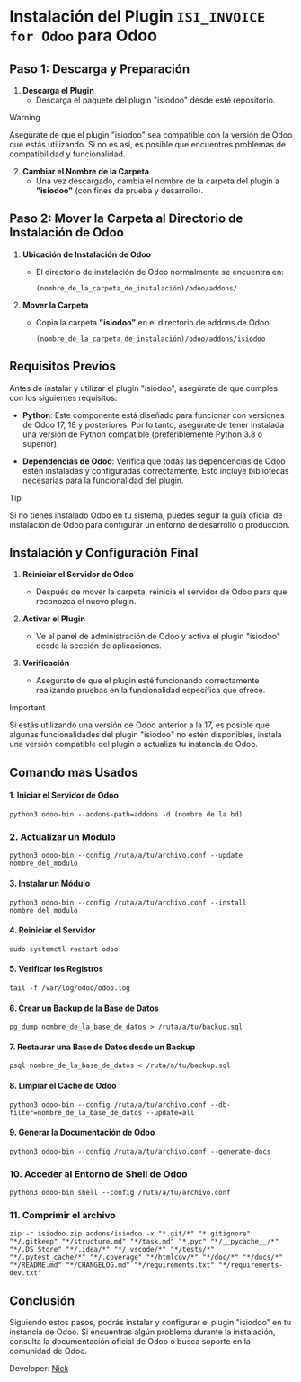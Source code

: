 # Instalación del Plugin `ISI_INVOICE for Odoo` para Odoo

## Paso 1: Descarga y Preparación

1. **Descarga el Plugin**
   - Descarga el paquete del plugin "isiodoo" desde esté repositorio.
  
> [!WARNING]
> Asegúrate de que el plugin "isiodoo" sea compatible con la versión de Odoo que estás utilizando. Si no es así, es posible que encuentres problemas de compatibilidad y funcionalidad.

2. **Cambiar el Nombre de la Carpeta**
   - Una vez descargado, cambia el nombre de la carpeta del plugin a **"isiodoo"** (con fines de prueba y desarrollo).

## Paso 2: Mover la Carpeta al Directorio de Instalación de Odoo

1. **Ubicación de Instalación de Odoo**
   - El directorio de instalación de Odoo normalmente se encuentra en:
     ```
     (nombre_de_la_carpeta_de_instalación)/odoo/addons/
     ```

2. **Mover la Carpeta**
   - Copia la carpeta **"isiodoo"** en el directorio de addons de Odoo:
     ```
     (nombre_de_la_carpeta_de_instalación)/odoo/addons/isiodoo
     ```

## Requisitos Previos

Antes de instalar y utilizar el plugin "isiodoo", asegúrate de que cumples con los siguientes requisitos:

- **Python**: Este componente está diseñado para funcionar con versiones de Odoo 17, 18 y posteriores. Por lo tanto, asegúrate de tener instalada una versión de Python compatible (preferiblemente Python 3.8 o superior).

- **Dependencias de Odoo**: Verifica que todas las dependencias de Odoo estén instaladas y configuradas correctamente. Esto incluye bibliotecas necesarias para la funcionalidad del plugin.

> [!TIP]
> Si no tienes instalado Odoo en tu sistema, puedes seguir la guía oficial de instalación de Odoo para configurar un entorno de desarrollo o producción.


## Instalación y Configuración Final

1. **Reiniciar el Servidor de Odoo**
   - Después de mover la carpeta, reinicia el servidor de Odoo para que reconozca el nuevo plugin.

2. **Activar el Plugin**
   - Ve al panel de administración de Odoo y activa el plugin "isiodoo" desde la sección de aplicaciones.

3. **Verificación**
   - Asegúrate de que el plugin esté funcionando correctamente realizando pruebas en la funcionalidad específica que ofrece.
  
> [!IMPORTANT]
> Si estás utilizando una versión de Odoo anterior a la 17, es posible que algunas funcionalidades del plugin "isiodoo" no estén disponibles, instala una versión compatible del plugin o actualiza tu instancia de Odoo.

## Comando mas Usados

#### 1. Iniciar el Servidor de Odoo
 ```
python3 odoo-bin --addons-path=addons -d (nombre de la bd)
 ```
### 2. Actualizar un Módulo
 ```
python3 odoo-bin --config /ruta/a/tu/archivo.conf --update nombre_del_modulo
 ```
#### 3. Instalar un Módulo
 ```
python3 odoo-bin --config /ruta/a/tu/archivo.conf --install nombre_del_modulo
 ```
#### 4. Reiniciar el Servidor
 ```
sudo systemctl restart odoo
 ```
#### 5. Verificar los Registros
 ```
tail -f /var/log/odoo/odoo.log
 ```
#### 6. Crear un Backup de la Base de Datos
 ```
pg_dump nombre_de_la_base_de_datos > /ruta/a/tu/backup.sql
 ```
#### 7. Restaurar una Base de Datos desde un Backup
 ```
psql nombre_de_la_base_de_datos < /ruta/a/tu/backup.sql
 ```
#### 8. Limpiar el Cache de Odoo
 ```
python3 odoo-bin --config /ruta/a/tu/archivo.conf --db-filter=nombre_de_la_base_de_datos --update=all
 ```
#### 9. Generar la Documentación de Odoo
 ```
python3 odoo-bin --config /ruta/a/tu/archivo.conf --generate-docs
 ```
### 10. Acceder al Entorno de Shell de Odoo
 ```
python3 odoo-bin shell --config /ruta/a/tu/archivo.conf
 ```

### 11. Comprimir el archivo
   ```
   zip -r isiodoo.zip addons/isiodoo -x "*.git/*" "*.gitignore" "*/.gitkeep" "*/structure.md" "*/task.md" "*.pyc" "*/__pycache__/*" "*/.DS_Store" "*/.idea/*" "*/.vscode/*" "*/tests/*" "*/.pytest_cache/*" "*/.coverage" "*/htmlcov/*" "*/doc/*" "*/docs/*" "*/README.md" "*/CHANGELOG.md" "*/requirements.txt" "*/requirements-dev.txt"
   ```

## Conclusión

Siguiendo estos pasos, podrás instalar y configurar el plugin "isiodoo" en tu instancia de Odoo. Si encuentras algún problema durante la instalación, consulta la documentación oficial de Odoo o busca soporte en la comunidad de Odoo.

Developer: [Nick](https://www.linkedin.com/in/nickynn/)

